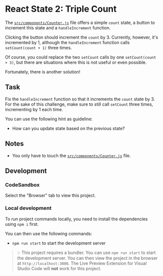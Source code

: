 # React State 2: Triple Count

The [`src/components/Counter.js`](./src/components/Counter.js) file offers a simple `count` state, a button to increment this state and a `handleIncrement` function.

Clicking the button should increment the `count` by 3. Currently, however, it's incremented by 1, although the `handleIncrement` function calls `setCount(count + 1)` three times.

Of course, you could replace the two `setCount` calls by one `setCount(count + 3)`, but there are situations where this is not useful or even possible.

Fortunately, there is another solution!

## Task

Fix the `handleIncrement` function so that it increments the `count` state by 3. For the sake of this challenge, make sure to still call `setCount` three times, incrementing by 1 each time.

You can use the following hint as guideline:

- How can you update state based on the previous state?

## Notes

- You only have to touch the [`src/components/Counter.js`](./src/components/Counter.js) file.

## Development

### CodeSandbox

Select the "Browser" tab to view this project.

### Local development

To run project commands locally, you need to install the dependencies using `npm i` first.

You can then use the following commands:

- `npm run start` to start the development server

> 💡 This project requires a bundler. You can use `npm run start` to start the development server. You can then view the project in the browser at `http://localhost:3000`. The Live Preview Extension for Visual Studio Code will **not** work for this project.
